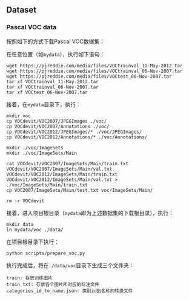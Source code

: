 ## Dataset
### Pascal VOC data
按照如下的方式下载Pascal VOC数据集：

在任意位置（如`mydata`），执行如下语句：
```shell script
wget https://pjreddie.com/media/files/VOCtrainval_11-May-2012.tar
wget https://pjreddie.com/media/files/VOCtrainval_06-Nov-2007.tar
wget https://pjreddie.com/media/files/VOCtest_06-Nov-2007.tar
tar xf VOCtrainval_11-May-2012.tar
tar xf VOCtrainval_06-Nov-2007.tar
tar xf VOCtest_06-Nov-2007.tar
```
接着，在`mydata`目录下，执行：
```shell script
mkdir voc
cp VOCdevit/VOC2007/JPEGImages ./voc/
cp VOCdevit/VOC2007/Annotations ./voc/
cp VOCdevit/VOC2012/JPEGImages/* ./voc/JPEGImages/
cp VOCdevit/VOC2012/Annotations/* ./voc/Annotations/

mkdir ./voc/ImageSets
mkdir ./voc/ImageSets/Main

cat VOCdevit/VOC2007/ImageSets/Main/train.txt VOCdevit/VOC2007/ImageSets/Main/val.txt VOCdevit/VOC2012/ImageSets/Main/train.txt VOCdevit/VOC2012/ImageSets/Main/val.txt > ./voc/ImageSets/Main/train.txt
cp VOC2007/ImageSets/Main/test.txt voc/ImageSets/Main/

rm -r VOCdevit
```
接着，进入项目根目录（`mydata`即为上述数据集的下载根目录），执行：
```shell script
mkdir data
ln mydata/voc ./data/
```
在项目根目录下执行：
```shell script
python scripts/prepare_voc.py
```
执行完成后，将在`./data/voc`目录下生成三个文件夹：
```shell script
train: 存放训练图片
train_txt: 存放各个图片所对应的标注文件
categories_id_to_name.json: 类别id到名称的转换文件
```
